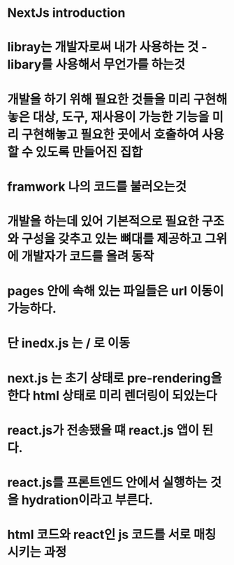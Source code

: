 # NextJs introduction

# libray는 개발자로써 내가 사용하는 것 - libary를 사용해서 무언가를 하는것
# 개발을 하기 위해 필요한 것들을 미리 구현해놓은 대상, 도구, 재사용이 가능한 기능을 미리 구현해놓고 필요한 곳에서 호출하여 사용할 수 있도록 만들어진 집합


# framwork 나의 코드를 불러오는것
# 개발을 하는데 있어 기본적으로 필요한 구조와 구성을 갖추고 있는 뼈대를 제공하고 그위에 개발자가 코드를 올려 동작

# pages 안에  속해 있는 파일들은 url 이동이 가능하다.
# 단 inedx.js 는 / 로 이동

# next.js 는 초기 상태로 pre-rendering을 한다 html 상태로 미리 렌더링이 되있는다
# react.js가 전송됐을 떄 react.js 앱이 된다. 
# react.js를 프론트엔드 안에서 실행하는 것을 hydration이라고 부른다.
# html 코드와 react인 js 코드를 서로 매칭 시키는 과정